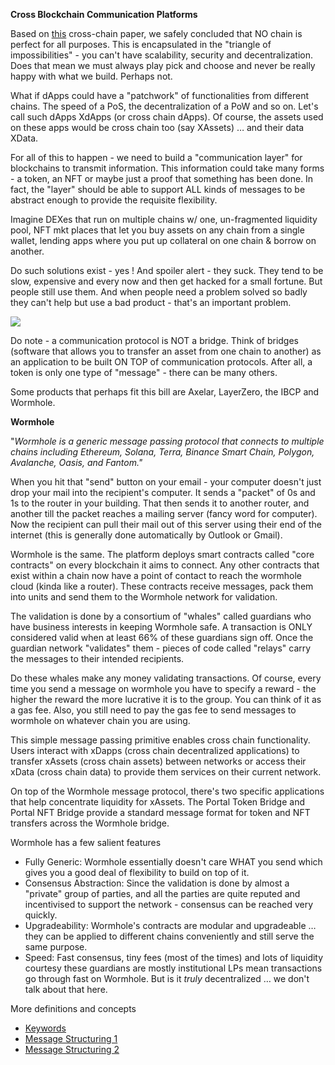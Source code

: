 **Cross Blockchain Communication Platforms**

Based on [this](https://docs.google.com/document/d/1EhJir4iHHIjm9jHJS1lMzFFNsIsR4Gdq0KsNGihMIAw/edit?usp=sharing) cross-chain paper, we safely concluded that NO chain is perfect for all purposes. This is encapsulated in the &quot;triangle of impossibilities&quot; - you can&#39;t have scalability, security and decentralization. Does that mean we must always play pick and choose and never be really happy with what we build. Perhaps not.

What if dApps could have a &quot;patchwork&quot; of functionalities from different chains. The speed of a PoS, the decentralization of a PoW and so on. Let&#39;s call such dApps XdApps (or cross chain dApps). Of course, the assets used on these apps would be cross chain too (say XAssets) … and their data XData.

For all of this to happen - we need to build a &quot;communication layer&quot; for blockchains to transmit information. This information could take many forms - a token, an NFT or maybe just a proof that something has been done. In fact, the &quot;layer&quot; should be able to support ALL kinds of messages to be abstract enough to provide the requisite flexibility.

Imagine DEXes that run on multiple chains w/ one, un-fragmented liquidity pool, NFT mkt places that let you buy assets on any chain from a single wallet, lending apps where you put up collateral on one chain &amp; borrow on another.

Do such solutions exist - yes ! And spoiler alert - they suck. They tend to be slow, expensive and every now and then get hacked for a small fortune. But people still use them. And when people need a problem solved so badly they can&#39;t help but use a bad product - that&#39;s an important problem.

![](RackMultipart20220525-1-bqsoj5_html_b9800706d8b07f7.png)

Do note - a communication protocol is NOT a bridge. Think of bridges (software that allows you to transfer an asset from one chain to another) as an application to be built ON TOP of communication protocols. After all, a token is only one type of &quot;message&quot; - there can be many others.

Some products that perhaps fit this bill are Axelar, LayerZero, the IBCP and Wormhole.

**Wormhole**

&quot;_Wormhole is a generic message passing protocol that connects to multiple chains including Ethereum, Solana, Terra, Binance Smart Chain, Polygon, Avalanche, Oasis, and Fantom.&quot;_

When you hit that &quot;send&quot; button on your email - your computer doesn&#39;t just drop your mail into the recipient&#39;s computer. It sends a &quot;packet&quot; of 0s and 1s to the router in your building. That then sends it to another router, and another till the packet reaches a mailing server (fancy word for computer). Now the recipient can pull their mail out of this server using their end of the internet (this is generally done automatically by Outlook or Gmail).

Wormhole is the same. The platform deploys smart contracts called &quot;core contracts&quot; on every blockchain it aims to connect. Any other contracts that exist within a chain now have a point of contact to reach the wormhole cloud (kinda like a router). These contracts receive messages, pack them into units and send them to the Wormhole network for validation.

The validation is done by a consortium of &quot;whales&quot; called guardians who have business interests in keeping Wormhole safe. A transaction is ONLY considered valid when at least 66% of these guardians sign off. Once the guardian network &quot;validates&quot; them - pieces of code called &quot;relays&quot; carry the messages to their intended recipients.

Do these whales make any money validating transactions. Of course, every time you send a message on wormhole you have to specify a reward - the higher the reward the more lucrative it is to the group. You can think of it as a gas fee. Also, you still need to pay the gas fee to send messages to wormhole on whatever chain you are using.

This simple message passing primitive enables cross chain functionality. Users interact with xDapps (cross chain decentralized applications) to transfer xAssets (cross chain assets) between networks or access their xData (cross chain data) to provide them services on their current network.

On top of the Wormhole message protocol, there&#39;s two specific applications that help concentrate liquidity for xAssets. The Portal Token Bridge and Portal NFT Bridge provide a standard message format for token and NFT transfers across the Wormhole bridge.

Wormhole has a few salient features

- Fully Generic: Wormhole essentially doesn&#39;t care WHAT you send which gives you a good deal of flexibility to build on top of it.
- Consensus Abstraction: Since the validation is done by almost a &quot;private&quot; group of parties, and all the parties are quite reputed and incentivised to support the network - consensus can be reached very quickly.
- Upgradeability: Wormhole&#39;s contracts are modular and upgradeable … they can be applied to different chains conveniently and still serve the same purpose.
- Speed: Fast consensus, tiny fees (most of the times) and lots of liquidity courtesy these guardians are mostly institutional LPs mean transactions go through fast on Wormhole. But is it _truly_ decentralized … we don&#39;t talk about that here.

More definitions and concepts

- [Keywords](https://docs.wormholenetwork.com/wormhole/core-concepts)
- [Message Structuring 1](https://docs.wormholenetwork.com/wormhole/core-concepts/portal-payloads)
- [Message Structuring 2](https://docs.wormholenetwork.com/wormhole/core-concepts/vaa-format)
